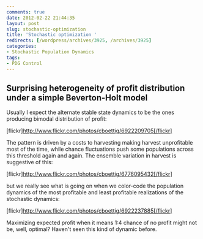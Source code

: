 ```yaml
---
comments: true
date: 2012-02-22 21:44:35
layout: post
slug: stochastic-optimization
title: 'Stochastic optimization '
redirects: [/wordpress/archives/3925, /archives/3925]
categories:
- Stochastic Population Dynamics
tags:
- PDG Control
---
```


##  Surprising heterogeneity of profit distribution under a simple Beverton-Holt model 



Usually I expect the alternate stable state dynamics to be the ones producing bimodal distribution of profit:

[flickr]http://www.flickr.com/photos/cboettig/6922209705[/flickr]

The pattern is driven by a costs to harvesting making harvest unprofitable most of the time, while chance fluctuations push some populations across this threshold again and again.  The ensemble variation in harvest is suggestive of this:

[flickr]http://www.flickr.com/photos/cboettig/6776095432[/flickr]

but we really see what is going on when we color-code the population dynamics of the most profitable and least profitable realizations of the stochastic dynamics:

[flickr]http://www.flickr.com/photos/cboettig/6922237885[/flickr]

Maximizing expected profit when it means 1:4 chance of no profit might not be, well, optimal?  Haven't seen this kind of dynamic before.  







